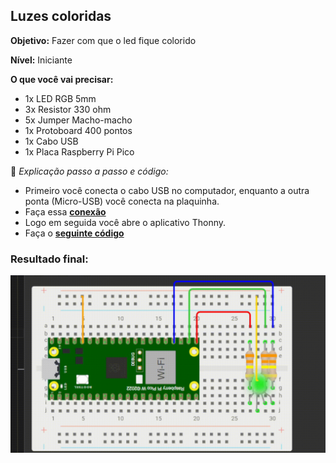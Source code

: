## Luzes coloridas
**Objetivo:** Fazer com que o led fique colorido 

**Nível:** Iniciante  

**O que você vai precisar:**
- 1x LED RGB 5mm
- 3x Resistor 330 ohm
- 5x Jumper Macho-macho
- 1x Protoboard 400 pontos
- 1x Cabo USB
- 1x Placa Raspberry Pi Pico


📘 *Explicação passo a passo e código:*
- Primeiro você conecta o cabo USB no computador, enquanto a outra ponta (Micro-USB) você conecta na plaquinha.
- Faça essa **[conexão](./assets/luz-colorida.png)**
- Logo em seguida você abre o aplicativo Thonny.
- Faça o **[seguinte código](./src/luzes.coloridas.py)**

### Resultado final:
![alt text](./assets/luzes-coloridas.gif)